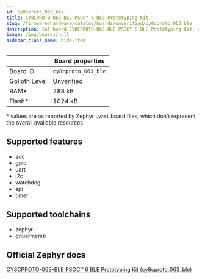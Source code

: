 ```yaml
---
id: cy8cproto_063_ble
title: CY8CPROTO-063-BLE PSOC™ 6 BLE Prototyping Kit
slug: /firmware/hardware/catalog/boards/unverified/cy8cproto_063_ble
description: IoT board CY8CPROTO-063-BLE PSOC™ 6 BLE Prototyping Kit, compatible with Golioth at unverified level.
image: /img/boards/null
sidebar_class_name: hide-item
---
```


[//]: # (This is an auto-generated file, do not edit! Changes to it will be lost upon re-generation)



|                | Board properties     |
| -------------  | -------------------- |
| Board ID       | `cy8cproto_063_ble` |
| Golioth Level  | [Unverified](/firmware/hardware#unverified-boards) |
| RAM*           | 288 kB |
| Flash*         | 1024 kB |

\* values are as reported by Zephyr `.yaml` board files, which don't represent the overall available resources



## Supported features

* adc
* gpio
* uart
* i2c
* watchdog
* spi
* timer

## Supported toolchains

* zephyr
* gnuarmemb

## Official Zephyr docs

[CY8CPROTO-063-BLE PSOC™ 6 BLE Prototyping Kit (cy8cproto_063_ble)](https://docs.zephyrproject.org/latest/boards/infineon/cy8cproto_063_ble/doc/index.html)

